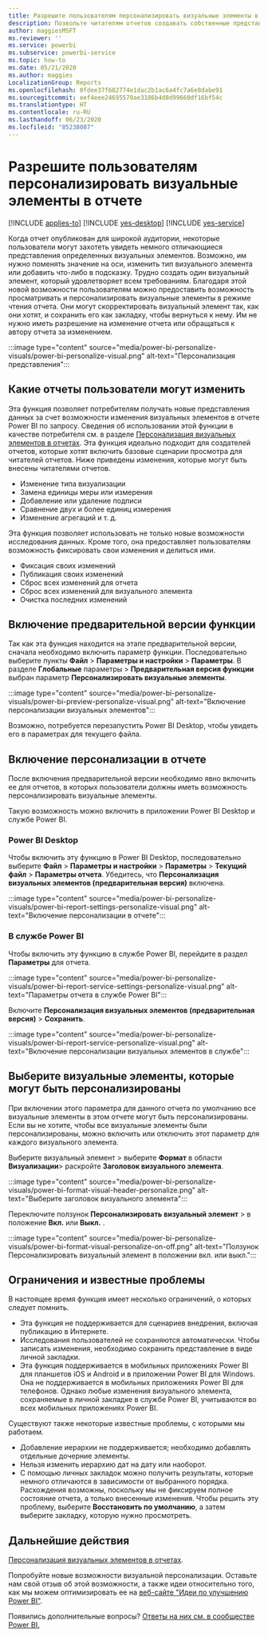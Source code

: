 ```yaml
---
title: Разрешите пользователям персонализировать визуальные элементы в отчете
description: Позвольте читателям отчетов создавать собственные представления отчета, не редактируя их.
author: maggiesMSFT
ms.reviewer: ''
ms.service: powerbi
ms.subservice: powerbi-service
ms.topic: how-to
ms.date: 05/21/2020
ms.author: maggies
LocalizationGroup: Reports
ms.openlocfilehash: 0fdee37f682774e1dac2b1ac6a4fc7a6e8dabe91
ms.sourcegitcommit: eef4eee24695570ae3186b4d8d99660df16bf54c
ms.translationtype: HT
ms.contentlocale: ru-RU
ms.lasthandoff: 06/23/2020
ms.locfileid: "85238087"
---
```

# <a name="let-users-personalize-visuals-in-a-report"></a>Разрешите пользователям персонализировать визуальные элементы в отчете

[!INCLUDE [applies-to](../includes/applies-to.md)] [!INCLUDE [yes-desktop](../includes/yes-desktop.md)] [!INCLUDE [yes-service](../includes/yes-service.md)]

Когда отчет опубликован для широкой аудитории, некоторые пользователи могут захотеть увидеть немного отличающиеся представления определенных визуальных элементов. Возможно, им нужно поменять значение на оси, изменить тип визуального элемента или добавить что-либо в подсказку. Трудно создать один визуальный элемент, который удовлетворяет всем требованиям. Благодаря этой новой возможности пользователям можно предоставить возможность просматривать и персонализировать визуальные элементы в режиме чтения отчета. Они могут скорректировать визуальный элемент так, как они хотят, и сохранить его как закладку, чтобы вернуться к нему. Им не нужно иметь разрешение на изменение отчета или обращаться к автору отчета за изменением.

:::image type="content" source="media/power-bi-personalize-visuals/power-bi-personalize-visual.png" alt-text="Персонализация представления":::
 
## <a name="what-report-consumers-can-change"></a>Какие отчеты пользователи могут изменить

Эта функция позволяет потребителям получать новые представления данных за счет возможности изменения визуальных элементов в отчете Power BI по запросу. Сведения об использовании этой функции в качестве потребителя см. в разделе [Персонализация визуальных элементов в отчетах](../consumer/end-user-personalize-visuals.md). Эта функция идеально подходит для создателей отчетов, которые хотят включить базовые сценарии просмотра для читателей отчетов. Ниже приведены изменения, которые могут быть внесены читателями отчетов.

- Изменение типа визуализации
- Замена единицы меры или измерения
- Добавление или удаление подписи
- Сравнение двух и более единиц измерения
- Изменение агрегаций и т. д.

Эта функция позволяет использовать не только новые возможности исследования данных. Кроме того, она предоставляет пользователям возможность фиксировать свои изменения и делиться ими.

- Фиксация своих изменений
- Публикация своих изменений
- Сброс всех изменений для отчета
- Сброс всех изменений для визуального элемента
- Очистка последних изменений

## <a name="turn-on-the-preview-feature"></a>Включение предварительной версии функции

Так как эта функция находится на этапе предварительной версии, сначала необходимо включить параметр функции. Последовательно выберите пункты **Файл**  >  **Параметры и настройки**  >  **Параметры**. В разделе **Глобальные** параметры > **Предварительная версия функции** выбран параметр **Персонализировать визуальные элементы**.

:::image type="content" source="media/power-bi-personalize-visuals/power-bi-preview-personalize-visual.png" alt-text="Включение персонализации визуальных элементов":::

Возможно, потребуется перезапустить Power BI Desktop, чтобы увидеть его в параметрах для текущего файла.

## <a name="enable-personalization-in-a-report"></a>Включение персонализации в отчете

После включения предварительной версии необходимо явно включить ее для отчетов, в которых пользователи должны иметь возможность персонализировать визуальные элементы.

Такую возможность можно включить в приложении Power BI Desktop и службе Power BI.

### <a name="in-power-bi-desktop"></a>Power BI Desktop

Чтобы включить эту функцию в Power BI Desktop, последовательно выберите **Файл** > **Параметры и настройки** > **Параметры** > **Текущий файл** > **Параметры отчета**. Убедитесь, что **Персонализация визуальных элементов (предварительная версия)** включена.

:::image type="content" source="media/power-bi-personalize-visuals/power-bi-report-settings-personalize-visual.png" alt-text="Включение персонализации в отчете":::

### <a name="in-the-power-bi-service"></a>В службе Power BI

Чтобы включить эту функцию в службе Power BI, перейдите в раздел **Параметры** для отчета.

:::image type="content" source="media/power-bi-personalize-visuals/power-bi-report-service-settings-personalize-visual.png" alt-text="Параметры отчета в службе Power BI":::

Включите **Персонализация визуальных элементов (предварительная версия)**  > **Сохранить**.

:::image type="content" source="media/power-bi-personalize-visuals/power-bi-report-service-personalize-visual.png" alt-text="Включение персонализации визуальных элементов в службе":::

## <a name="select-visuals-that-can-be-personalized"></a>Выберите визуальные элементы, которые могут быть персонализированы

При включении этого параметра для данного отчета по умолчанию все визуальные элементы в этом отчете могут быть персонализированы. Если вы не хотите, чтобы все визуальные элементы были персонализированы, можно включить или отключить этот параметр для каждого визуального элемента.

Выберите визуальный элемент > выберите **Формат** в области **Визуализации**> раскройте **Заголовок визуального элемента**.

:::image type="content" source="media/power-bi-personalize-visuals/power-bi-format-visual-header-personalize.png" alt-text="Выберите заголовок визуального элемента":::
 
Переключите ползунок **Персонализировать визуальный элемент** >   в положение **Вкл.** или **Выкл.** .

:::image type="content" source="media/power-bi-personalize-visuals/power-bi-format-visual-personalize-on-off.png" alt-text="Ползунок Персонализировать визуальный элемент в положении вкл. или выкл.":::


## <a name="limitations-and-known-issues"></a>Ограничения и известные проблемы

В настоящее время функция имеет несколько ограничений, о которых следует помнить.

- Эта функция не поддерживается для сценариев внедрения, включая публикацию в Интернете.
- Исследования пользователей не сохраняются автоматически. Чтобы записать изменения, необходимо сохранить представление в виде личной закладки.
- Эта функция поддерживается в мобильных приложениях Power BI для планшетов iOS и Android и в приложении Power BI для Windows. Она не поддерживается в мобильных приложениях Power BI для телефонов. Однако любые изменения визуального элемента, сохраняемые в личной закладке в службе Power BI, учитываются во всех мобильных приложениях Power BI.

Существуют также некоторые известные проблемы, с которыми мы работаем.

- Добавление иерархии не поддерживается; необходимо добавлять отдельные дочерние элементы.
- Нельзя изменить иерархию дат на дату или наоборот. 
- С помощью личных закладок можно получить результаты, которые немного отличаются в зависимости от выбранного порядка. Расхождения возможны, поскольку мы не фиксируем полное состояние отчета, а только внесенные изменения. Чтобы решить эту проблему, выберите **Восстановить по умолчанию**, а затем выберите закладку, которую нужно просмотреть. 

## <a name="next-steps"></a>Дальнейшие действия

[Персонализация визуальных элементов в отчетах](../consumer/end-user-personalize-visuals.md).     

Попробуйте новые возможности визуальной персонализации. Оставьте нам свой отзыв об этой возможности, а также идеи относительно того, как мы можем оптимизировать ее на [веб-сайте "Идеи по улучшению Power BI"](https://ideas.powerbi.com/forums/265200-power-bi). 

Появились дополнительные вопросы? [Ответы на них см. в сообществе Power BI.](https://community.powerbi.com/)
